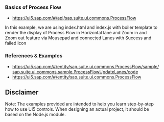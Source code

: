 
### Basics of Process Flow
* https://ui5.sap.com/#/api/sap.suite.ui.commons.ProcessFlow

In this example, we are using index.html and index.js with boiler template to render the display of Process Flow in Horizontal lane and Zoom in and Zoom out feature via Mousepad and connected Lanes with Success and failed Icon


### References & Examples
* https://ui5.sap.com/#/entity/sap.suite.ui.commons.ProcessFlow/sample/sap.suite.ui.commons.sample.ProcessFlowUpdateLanes/code
* https://ui5.sap.com/#/entity/sap.suite.ui.commons.ProcessFlow



Disclaimer
---
Note: The examples provided are intended to help you learn step-by-step how to use UI5 controls. When designing an actual project, it should be based on the Node.js module.
